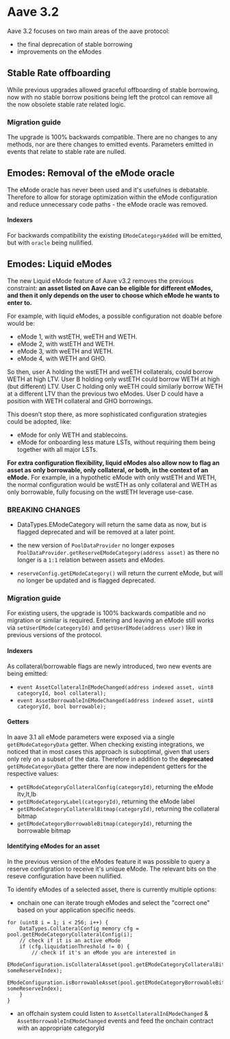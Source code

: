 # Aave 3.2

Aave 3.2 focuses on two main areas of the aave protocol:

- the final deprecation of stable borrowing
- improvements on the eModes

## Stable Rate offboarding

While previous upgrades allowed graceful offboarding of stable borrowing, now with no stable borrow positions being left the protcol can remove all the now obsolete stable rate related logic.

### Migration guide

The upgrade is 100% backwards compatible.
There are no changes to any methods, nor are there changes to emitted events.
Parameters emitted in events that relate to stable rate are nulled.

## Emodes: Removal of the eMode oracle

The eMode oracle has never been used and it's usefulnes is debatable.
Therefore to allow for storage optimization within the eMode configuration and reduce unnecessary code paths - the eMode oracle was removed.

#### Indexers

For backwards compatibility the existing `EModeCategoryAdded` will be emitted, but with `oracle` being nullified.

## Emodes: Liquid eModes

The new Liquid eMode feature of Aave v3.2 removes the previous constraint: **an asset listed on Aave can be eligible for different eModes, and then it only depends on the user to choose which eMode he wants to enter to.**

For example, with liquid eModes, a possible configuration not doable before would be:

- eMode 1, with wstETH, weETH and WETH.
- eMode 2, with wstETH and WETH.
- eMode 3, with weETH and WETH.
- eMode 4, with WETH and GHO.

So then, user A holding the wstETH and weETH collaterals, could borrow WETH at high LTV.
User B holding only wstETH could borrow WETH at high (but different) LTV.
User C holding only weETH could similarly borrow WETH at a different LTV than the previous two eModes.
User D could have a position with WETH collateral and GHO borrowings.

This doesn’t stop there, as more sophisticated configuration strategies could be adopted, like:

- eMode for only WETH and stablecoins.
- eMode for onboarding less mature LSTs, without requiring them being together with all major LSTs.

**For extra configuration flexibility, liquid eModes also allow now to flag an asset as only borrowable, only collateral, or both, in the context of an eMode.**
For example, in a hypothetic eMode with only wstETH and WETH, the normal configuration would be wstETH as only collateral and WETH as only borrowable, fully focusing on the wstETH leverage use-case.

### BREAKING CHANGES

- DataTypes.EModeCategory will return the same data as now, but is flagged deprecated and will be removed at a later point.

- the new version of `PoolDataProvider` no longer exposes `PoolDataProvider.getReserveEModeCategory(address asset)` as there no longer is a `1:1` relation between assets and eModes.
- `reserveConfig.getEModeCategory()` will return the current eMode, but will no longer be updated and is flagged deprecated.

### Migration guide

For existing users, the upgrade is 100% backwards compatible and no migration or similar is required.
Entering and leaving an eMode still works via `setUserEMode(categoryId)` and `getUserEMode(address user)` like in previous versions of the protocol.

#### Indexers

As collateral/borrowable flags are newly introduced, two new events are being emitted:

- `event AssetCollateralInEModeChanged(address indexed asset, uint8 categoryId, bool collateral);`
- `event AssetBorrowableInEModeChanged(address indexed asset, uint8 categoryId, bool borrowable);`

#### Getters

In aave 3.1 all eMode parameters were exposed via a single `getEModeCategoryData` getter.
When checking existing integrations, we noticed that in most cases this approach is suboptimal, given that users only rely on a subset of the data.
Therefore in addition to the **deprecated** `getEModeCategoryData` getter there are now independent getters for the respective values:

- `getEModeCategoryCollateralConfig(categoryId)`, returning the eMode ltv,lt,lb
- `getEModeCategoryLabel(categoryId)`, returning the eMode label
- `getEModeCategoryCollateralBitmap(categoryId)`, returning the collateral bitmap
- `getEModeCategoryBorrowableBitmap(categoryId)`, returning the borrowable bitmap

#### Identifying eModes for an asset

In the previous version of the eModes feature it was possible to query a reserve configration to receive it's unique eMode.
The relevant bits on the reseve configuration have been nullified.

To identify eModes of a selected asset, there is currently multiple options:

- onchain one can iterate trough eModes and select the "correct one" based on your application specific needs.

```sol
for (uint8 i = 1; i < 256; i++) {
    DataTypes.CollateralConfig memory cfg = pool.getEModeCategoryCollateralConfig(i);
    // check if it is an active eMode
    if (cfg.liquidationThreshold != 0) {
        // check if it's an eMode you are interested in
        EModeConfiguration.isCollateralAsset(pool.getEModeCategoryCollateralBitmap(i), someReserveIndex);
        EModeConfiguration.isBorrowableAsset(pool.getEModeCategoryBorrowableBitmap(i), someReserveIndex);
    }
}
```

- an offchain system could listen to `AssetCollateralInEModeChanged` & `AssetBorrowableInEModeChanged` events and feed the onchain contract with an appropriate categoryId
